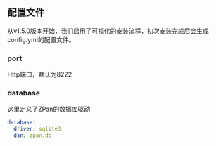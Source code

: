 ## 配置文件

从v1.5.0版本开始，我们启用了可视化的安装流程，初次安装完成后会生成config.yml的配置文件。

### port
Http端口，默认为8222

### database
这里定义了ZPan的数据库驱动
```yaml
database:
  driver: sqlite3
  dsn: zpan.db
```